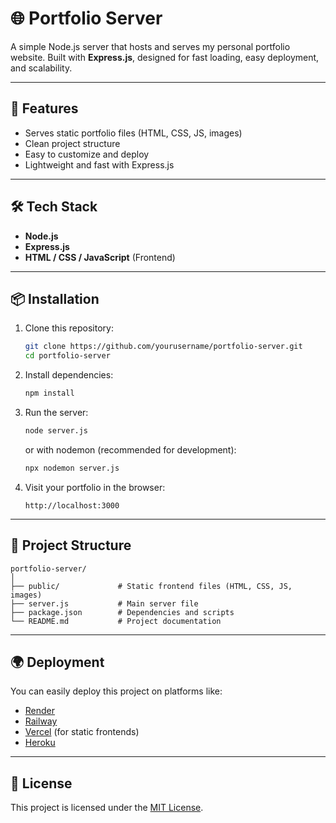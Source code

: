 # 🌐 Portfolio Server

A simple Node.js server that hosts and serves my personal portfolio website. Built with **Express.js**, designed for fast loading, easy deployment, and scalability.

---

## 🚀 Features

- Serves static portfolio files (HTML, CSS, JS, images)  
- Clean project structure  
- Easy to customize and deploy  
- Lightweight and fast with Express.js  

---

## 🛠️ Tech Stack

- **Node.js**  
- **Express.js**  
- **HTML / CSS / JavaScript** (Frontend)  

---

## 📦 Installation

1. Clone this repository:
   ```bash
   git clone https://github.com/yourusername/portfolio-server.git
   cd portfolio-server
   ```

2. Install dependencies:
   ```bash
   npm install
   ```

3. Run the server:
   ```bash
   node server.js
   ```
   or with nodemon (recommended for development):
   ```bash
   npx nodemon server.js
   ```

4. Visit your portfolio in the browser:
   ```
   http://localhost:3000
   ```

---

## 🧩 Project Structure

```
portfolio-server/
│
├── public/             # Static frontend files (HTML, CSS, JS, images)
├── server.js           # Main server file
├── package.json        # Dependencies and scripts
└── README.md           # Project documentation
```

---

## 🌍 Deployment

You can easily deploy this project on platforms like:

- [Render](https://render.com/)  
- [Railway](https://railway.app/)  
- [Vercel](https://vercel.com/) (for static frontends)  
- [Heroku](https://www.heroku.com/)  

---

## 📜 License

This project is licensed under the [MIT License](LICENSE).
